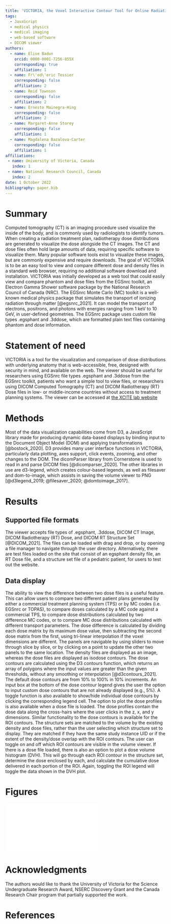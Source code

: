 ```yaml
---
title: 'VICTORIA, the Voxel Interactive Contour Tool for Online Radiation Intensity Analytics'
tags:
  - JavaScript
  - medical physics
  - medical imaging
  - web-based software
  - DICOM viewer
authors:
  - name: Elise Badun
    orcid: 0000-0001-7256-855X
    corresponding: true
    affiliation: 1
  - name: Fr\'ed\'eric Tessier
    corresponding: false
    affiliation: 2
  - name: Reid Townson
    corresponding: false
    affiliation: 2
  - name: Ernesto Mainegra-Hing
    corresponding: false
    affiliation: 2
  - name: Margaret-Anne Storey
    corresponding: false
    affiliation: 1
  - name: Magdalena Bazalova-Carter
    corresponding: false
    affiliation: 1
affiliations:
 - name: University of Victoria, Canada
   index: 1
 - name: National Research Council, Canada
   index: 2
date: 1 October 2022
bibliography: paper.bib
---
```


# Summary

Computed tomography (CT) is an imaging procedure used visualize the inside of the body, and is commonly used by radiologists to identify tumors. When creating a radiation treatment plan, radiotherapy dose distributions are generated to visualize the dose alongside the CT images. The CT and dose files often hold large amounts of data, requiring specific software to visualize them. Many popular software tools exist to visualize these images, but are commonly expensive and require downloads. The goal of VICTORIA is to be an easy tool to view and compare different dose and density files in a standard web browser, requiring no additional software download and installation. VICTORIA was initially developed as a web tool that could easily view and compare phantom and dose files from the EGSnrc toolkit, an Electron Gamma Shower software package by the National Research Council of Canada (NRC). The EGSnrc Monte Carlo (MC) toolkit is a well-known medical physics package that simulates the transport of ionizing radiation through matter [@egsnrc_2021]. It can model the transport of electrons, positrons, and photons with energies ranging from 1 keV to 10 GeV, in user-defined geometries. The EGSnrc package uses custom file types .egsphant and .3ddose, which are formatted plain text files containing phantom and dose information. 

# Statement of need

VICTORIA is a tool for the visualization and comparison of dose distributions with underlying anatomy that is web-accessible, free, designed with security in mind, and available on the web. The viewer should be useful for researchers using EGSnrc file types .egsphant and .3ddose from the EGSnrc toolkit, patients who want a simple tool to view files, or researchers using DICOM Computed Tomography (CT) and DICOM Radiotherapy (RT) Dose files in low- or middle-income countries without access to treatment planning systems. The viewer can be accessed at [the XCITE lab website](http://web.uvic.ca/~bazalova/VICTORIA/)

# Methods
Most of the data visualization capabilities come from D3, a JavaScript library made for producing dynamic data-based displays by binding input to the Document Object Model (DOM) and applying transformations [@bostock_2020]. D3 provides many user interface functions in VICTORIA, particularly data plotting, axes support, click events, zooming, and other changes to the DOM. The dicomParser library from Cornerstone is used to read in and parse DICOM files [@dicomparser_2020]. The other libraries in use are d3-legend, which creates colour-based legends, as well as filesaver and dom-to-image, which assists in saving the volume viewer to PNG [@d3legend_2019; @filesaver_2020; @domtoimage_2017].

# Results

## Supported file formats
The viewer accepts file types of .egsphant, .3ddose, DICOM CT Image, DICOM Radiotherapy (RT) Dose, and DICOM RT Structure Set [@DICOM_2021]. The files can be loaded with drag and drop, or by opening a file manager to navigate through the user directory. Alternatively, there are test files loaded on the site that consist of an egsphant density file, an RT Dose file, and a structure set file of a pediatric patient, for users to test out the website.

## Data display
The ability to view the difference between two dose files is a useful feature. This can allow users to compare two different patient plans generated by either a commercial treatment planning system (TPS) or by MC codes (i.e. EGSnrc or TOPAS), to compare doses calculated by a MC code against a commercial TPS, to compare dose distributions calculated by two difference MC codes, or to compare MC dose distributions calculated with different transport parameters. The dose difference is calculated by dividing each dose matrix by its maximum dose value, then subtracting the second dose matrix from the first, using tri-linear interpolation if the voxel dimensions are different. The panels are navigable by using sliders to move through slice by slice, or by clicking on a point to update the other two panels to the same location.
The density files are displayed as an image, whereas the dose files are displayed as isodose contours. The dose contours are calculated using the D3 contours function, which returns an array of polygons where the input values are greater than the given thresholds, without any smoothing or interpolation [@d3contours_2021]. The default dose contours are from 10% to 100% in 10% increments. An input box at the bottom of the dose contour legend gives the user the option to input custom dose contours that are not already displayed (e.g., 5%). A toggle function is also available to show/hide individual dose contours by clicking the corresponding legend cell. The option to plot the dose profiles is also available when a dose file is loaded. The dose profiles contain the dose data along the cross-hairs where the user clicks in the z, x, and y dimensions.
Similar functionality to the dose contours is available for the ROI contours. The structure sets are matched to the volume by the existing density and dose files, rather than the user selecting which structure set to display. They are matched if they have the same study instance UID or if the extent of the density/dose overlap with the ROI contours. The user can toggle on and off which ROI contours are visible in the volume viewer. If there is a dose file loaded, there is also an option to plot a dose volume histogram (DVH). This will go through each ROI contour in the structure set, determine the dose enclosed by each, and calculate the cumulative dose delivered in each portion of the ROI. Again, toggling the ROI legend will toggle the data shown in the DVH plot.

# Figures

![A volume viewer with a CT Image file and RT Dose file loaded and displayed. The window and level of the density file has been adjusted. The dose profile along the red cross-hairs has been plotted. The ROI contours are shown and the corresponding DVH is plotted beneath the dose profiles. The dose has been normalized to 4500 cGy at 90%, and this is reflected in the DVH x-axis. A few ROI contours have been toggled off.](VICTORIA-example.pdf)

# Acknowledgments
The authors would like to thank the University of Victoria for the Science Undergraduate Research Award, NSERC Discovery Grant and the Canada Research Chair program that partially supported the work.

# References

